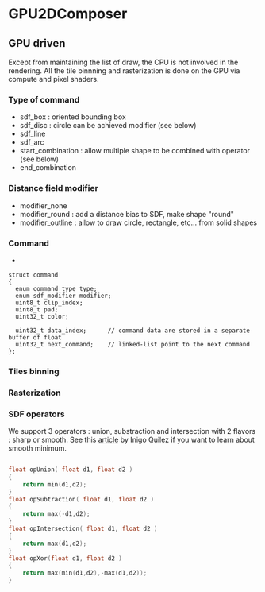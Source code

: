 # GPU2DComposer

## GPU driven

Except from maintaining the list of draw, the CPU is not involved in the rendering. All the tile binnning and rasterization is done on the GPU via compute and pixel shaders.

### Type of command
* sdf_box : oriented bounding box
* sdf_disc : circle can be achieved modifier (see below)
* sdf_line
* sdf_arc
* start_combination : allow multiple shape to be combined with operator (see below)
* end_combination


### Distance field modifier
* modifier_none
* modifier_round : add a distance bias to SDF, make shape "round" 
* modifier_outline : allow to draw circle, rectangle, etc... from solid shapes


### Command 

* 

```
struct command
{
  enum command_type type;
  enum sdf_modifier modifier;
  uint8_t clip_index;
  uint8_t pad;
  uint32_t color;

  uint32_t data_index;      // command data are stored in a separate buffer of float
  uint32_t next_command;    // linked-list point to the next command
};

```

### Tiles binning

### Rasterization

### SDF operators

We support 3 operators : union, substraction and intersection with 2 flavors : sharp or smooth. See this [article](https://iquilezles.org/articles/smin/) by Inigo Quilez if you want to learn about smooth minimum.

```C

float opUnion( float d1, float d2 )
{
    return min(d1,d2);
}
float opSubtraction( float d1, float d2 )
{
    return max(-d1,d2);
}
float opIntersection( float d1, float d2 )
{
    return max(d1,d2);
}
float opXor(float d1, float d2 )
{
    return max(min(d1,d2),-max(d1,d2));
}
```
